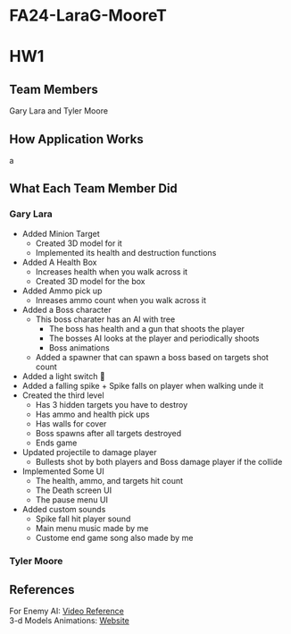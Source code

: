 # FA24-LaraG-MooreT
# HW1 
## Team Members
Gary Lara and Tyler Moore 
## How Application Works
a

## What Each Team Member Did
### Gary Lara
* Added Minion Target
  + Created 3D model for it
  + Implemented its health and destruction functions
* Added A Health Box
  + Increases health when you walk across it
  + Created 3D model for the box
* Added Ammo pick up
  + Inreases ammo count when you walk across it
*  Added a Boss character
    + This boss charater has an AI with tree
      +  The boss has health and a gun that shoots the player
      +  The bosses AI looks at the player and periodically shoots
      +  Boss animations
    + Added a spawner that can spawn a boss based on targets shot count
* Added a light switch 🥳
* Added a falling spike
      + Spike falls on player when walking unde it
* Created the third level
    + Has 3 hidden targets you have to destroy
    + Has ammo and health pick ups
    + Has walls for cover
    + Boss spawns after all targets destroyed
    + Ends game
* Updated projectile to damage player
    + Bullests shot by both players and Boss damage player if the collide
* Implemented Some UI
    + The health, ammo, and targets hit count
    + The Death screen UI
    + The pause menu UI
* Added custom sounds
    + Spike fall hit player sound
    + Main menu music made by me
    + Custome end game song also made by me
### Tyler Moore

## References
For Enemy AI: [Video Reference](https://www.youtube.com/watch?v=DQqhJCoC4bQ&t=610s&ab_channel=RyanLale)  
3-d Models Animations: [Website](https://www.mixamo.com/#/?limit=48&page=1&query=idle&type=Motion%2CMotionPack)
